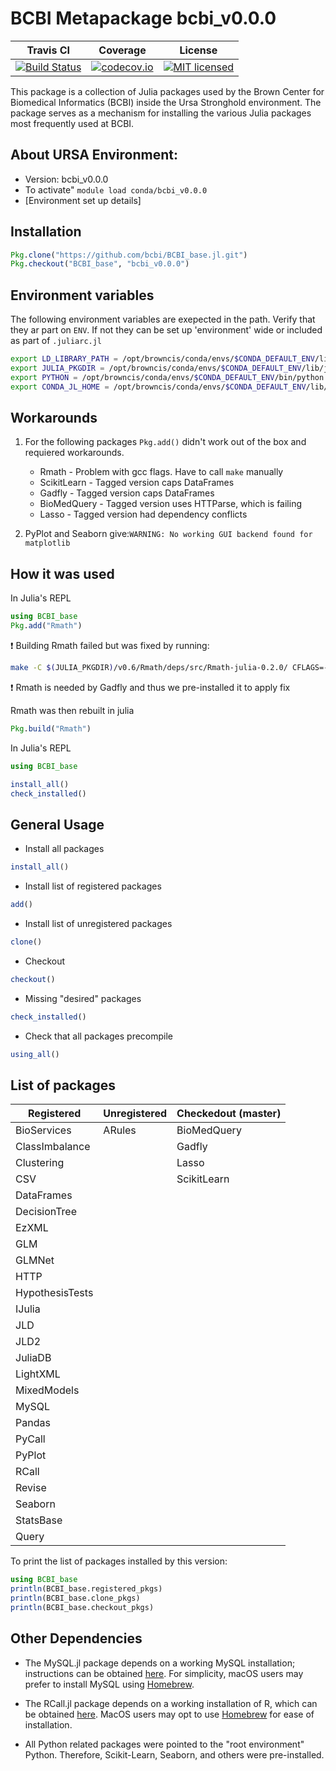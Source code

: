 # BCBI Metapackage bcbi_v0.0.0

| Travis CI | Coverage | License |
|-----------|----------|---------|
|[![Build Status](https://travis-ci.org/bcbi/BCBI_base.jl.svg?branch=bcbi_v0.0.0)](https://travis-ci.org/bcbi/BCBI_base.jl)|[![codecov.io](http://codecov.io/github/bcbi/BCBI_base.jl/coverage.svg?branch=bcbi_v0.0.0)](http://codecov.io/githubbcbi/BCBI_base.jl?branch=bcbi_v0.0.0)|[![MIT licensed](https://img.shields.io/badge/license-MIT-blue.svg)](https://raw.githubusercontent.com/bcbi/BCBI_base.jl/bcbi_v0.0.0/LICENSE.md)|

This package is a collection of Julia packages used by the Brown Center for Biomedical Informatics (BCBI) inside the Ursa Stronghold environment. The package serves as a mechanism for installing the various Julia packages most frequently used at BCBI.

## About URSA Environment:
* Version: bcbi_v0.0.0
* To activate" `module load conda/bcbi_v0.0.0`
* [Environment set up details]

## Installation

```julia
Pkg.clone("https://github.com/bcbi/BCBI_base.jl.git")
Pkg.checkout("BCBI_base", "bcbi_v0.0.0")
```

## Environment variables

The following environment variables are exepected in the path. Verify that they ar part on `ENV`. 
If not they can be set up 'environment' wide or included as part of `.juliarc.jl`

```bash
export LD_LIBRARY_PATH = /opt/browncis/conda/envs/$CONDA_DEFAULT_ENV/lib
export JULIA_PKGDIR = /opt/browncis/conda/envs/$CONDA_DEFAULT_ENV/lib/julia/packages
export PYTHON = /opt/browncis/conda/envs/$CONDA_DEFAULT_ENV/bin/python
export CONDA_JL_HOME = /opt/browncis/conda/envs/$CONDA_DEFAULT_ENV/lib/julia/packages/v0.6/Conda/deps/usr
```

## Workarounds

1. For the following packages `Pkg.add()` didn't work out of the box and requiered workarounds.
    * Rmath - Problem with gcc flags. Have to call `make` manually
    * ScikitLearn - Tagged version caps DataFrames
    * Gadfly - Tagged version caps DataFrames
    * BioMedQuery - Tagged version uses HTTParse, which is failing
    * Lasso - Tagged version had dependency conflicts


2. PyPlot and Seaborn give:`WARNING: No working GUI backend found for matplotlib`


## How it was used

In Julia's REPL
```julia
using BCBI_base
Pkg.add("Rmath")
```

:exclamation: Building Rmath failed but was fixed by running:
```bash
make -C $(JULIA_PKGDIR)/v0.6/Rmath/deps/src/Rmath-julia-0.2.0/ CFLAGS=-v 
```
:exclamation: Rmath is needed by Gadfly and thus we pre-installed it to apply fix

Rmath was then rebuilt in julia

```julia
Pkg.build("Rmath")
````

In Julia's REPL

```julia
using BCBI_base

install_all()
check_installed()
````

## General Usage

* Install all packages

```julia
install_all()
````

* Install list of registered packages

```julia
add()
```

* Install list of unregistered packages

```julia
clone()
```

* Checkout

```julia
checkout()
```

* Missing "desired" packages

```julia
check_installed()
```

* Check that all packages precompile

```julia
using_all()
```

## List of packages

| Registered | Unregistered | Checkedout (master) |
|------------|--------------|---------------------|
|BioServices|ARules|BioMedQuery|
|ClassImbalance||Gadfly|
|Clustering||Lasso|
|CSV||ScikitLearn|
|DataFrames|||
|DecisionTree|||
|EzXML|||
|GLM|||
|GLMNet|||
|HTTP|||
|HypothesisTests|||
|IJulia|||
|JLD|||
|JLD2|||
|JuliaDB|||
|LightXML|||
|MixedModels|||
|MySQL|||
|Pandas|||
|PyCall|||
|PyPlot|||
|RCall|||
|Revise|||
|Seaborn|||
|StatsBase|||
|Query|||


To print the list of packages installed by this version:


```julia
using BCBI_base
println(BCBI_base.registered_pkgs)
println(BCBI_base.clone_pkgs)
println(BCBI_base.checkout_pkgs)
```


## Other Dependencies
* The MySQL.jl package depends on a working MySQL installation; instructions can be obtained [here](https://dev.mysql.com/doc/refman/5.7/en/installing.html). For simplicity, macOS users may prefer to install MySQL using [Homebrew](https://brew.sh/).

* The RCall.jl package depends on a working installation of R, which can be obtained [here](https://www.r-project.org/). MacOS users may opt to use [Homebrew](https://brew.sh/) for ease of installation.

* All Python related packages were pointed to the "root environment" Python. Therefore, Scikit-Learn, Seaborn, and others were pre-installed.